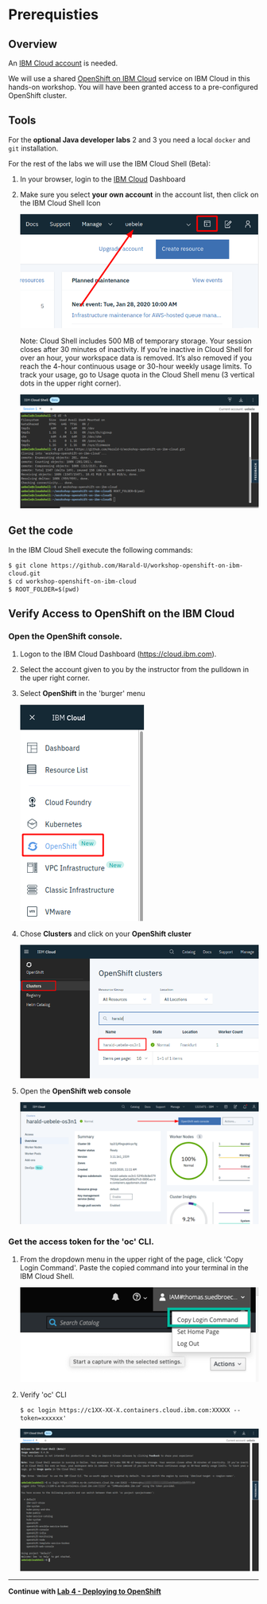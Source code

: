 # Prerequisties

## Overview 

An [IBM Cloud account](https://cloud.ibm.com/registration) is needed. 

We will use a shared [OpenShift on IBM Cloud](https://cloud.ibm.com/kubernetes/catalog/openshiftcluster) service on IBM Cloud in this hands-on workshop. You will have been granted access to a pre-configured OpenShift cluster.


## Tools

For the **optional Java developer labs** 2 and 3 you need a local `docker` and `git` installation.

For the rest of the labs we will use the IBM Cloud Shell (Beta):


1. In your browser, login to the [IBM Cloud](https://cloud.ibm.com) Dashboard
2. Make sure you select **your own account** in the account list, then click on the IBM Cloud Shell Icon

   ![](images/cloudshellicon.png)

    Note: Cloud Shell includes 500 MB of temporary storage. Your session closes after 30 minutes of inactivity. If you’re inactive in Cloud Shell for over an hour, your workspace data is removed. It’s also removed if you reach the 4-hour continuous usage or 30-hour weekly usage limits. To track your usage, go to Usage quota in the Cloud Shell menu (3 vertical dots in the upper right corner).

   ![](images/cloudshell.png)


## Get the code

In the IBM Cloud Shell execute the following commands:

```
$ git clone https://github.com/Harald-U/workshop-openshift-on-ibm-cloud.git
$ cd workshop-openshift-on-ibm-cloud
$ ROOT_FOLDER=$(pwd)
```



## Verify Access to OpenShift on the IBM Cloud

### Open the OpenShift console. 

1. Logon to the IBM Cloud Dashboard (https://cloud.ibm.com).

2. Select the account given to you by the instructor from the pulldown in the uper right corner.

3. Select **OpenShift** in the 'burger' menu

    ![Select Open Shift in the menu](images/os-registry-01.png)

4. Chose **Clusters** and click on your **OpenShift cluster**

    ![Chose Clusters and click on your OpenShift cluster](images/os-registry-02.png)

4. Open the **OpenShift web console**

    ![Open the OpenShift web console](images/os-registry-03.png)

### Get the access token for the 'oc' CLI. 


1. From the dropdown menu in the upper right of the page, click 'Copy Login Command'. Paste the copied command into your terminal in the IBM Cloud Shell.

    ![Key](images/os-key-01.png)

2. Verify 'oc' CLI

    ```
    $ oc login https://c1XX-XX-X.containers.cloud.ibm.com:XXXXX --token=xxxxxx'
    ```

    ![oc login in cloudshell](images/oc-login-cloudshell.png)

---

__Continue with [Lab 4 - Deploying to OpenShift](4-openshift.md)__

